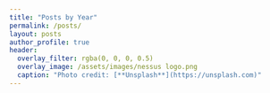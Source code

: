```yaml
---
title: "Posts by Year"
permalink: /posts/
layout: posts
author_profile: true
header:
  overlay_filter: rgba(0, 0, 0, 0.5)
  overlay_image: /assets/images/nessus logo.png
  caption: "Photo credit: [**Unsplash**](https://unsplash.com)"
---
```


